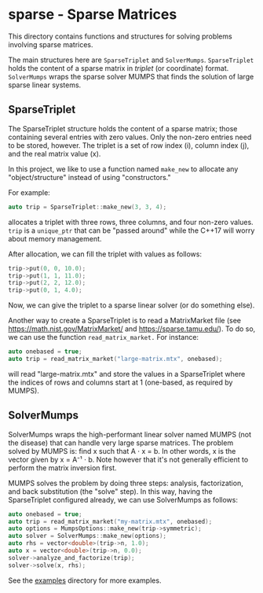 # sparse - Sparse Matrices

This directory contains functions and structures for solving problems involving sparse matrices.

The main structures here are `SparseTriplet` and `SolverMumps`. `SparseTriplet` holds the content of a sparse matrix in _triplet_ (or coordinate) format. `SolverMumps` wraps the sparse solver MUMPS that finds the solution of large sparse linear systems.

## SparseTriplet

The SparseTriplet structure holds the content of a sparse matrix; those containing several entries with zero values. Only the non-zero entries need to be stored, however. The triplet is a set of row index (i), column index (j), and the real matrix value (x).

In this project, we like to use a function named `make_new` to allocate any "object/structure" instead of using "constructors."

For example:

```c++
auto trip = SparseTriplet::make_new(3, 3, 4);
```

allocates a triplet with three rows, three columns, and four non-zero values. `trip` is a `unique_ptr` that can be "passed around" while the C++17 will worry about memory management.

After allocation, we can fill the triplet with values as follows:

```c++
trip->put(0, 0, 10.0);
trip->put(1, 1, 11.0);
trip->put(2, 2, 12.0);
trip->put(0, 1, 4.0);
```

Now, we can give the triplet to a sparse linear solver (or do something else).

Another way to create a SparseTriplet is to read a MatrixMarket file (see https://math.nist.gov/MatrixMarket/ and https://sparse.tamu.edu/). To do so, we can use the function `read_matrix_market.` For instance:

```c++
auto onebased = true;
auto trip = read_matrix_market("large-matrix.mtx", onebased);
```

will read "large-matrix.mtx" and store the values in a SparseTriplet where the indices of rows and columns start at 1 (one-based, as required by MUMPS).

## SolverMumps

SolverMumps wraps the high-performant linear solver named MUMPS (not the disease) that can handle very large sparse matrices. The problem solved by MUMPS is: find x such that A ⋅ x = b. In other words, x is the vector given by x = A⁻¹ ⋅ b. Note however that it's not generally efficient to perform the matrix inversion first.

MUMPS solves the problem by doing three steps: analysis, factorization, and back substitution (the "solve" step). In this way, having the SparseTriplet configured already, we can use SolverMumps as follows:

```c++
auto onebased = true;
auto trip = read_matrix_market("my-matrix.mtx", onebased);
auto options = MumpsOptions::make_new(trip->symmetric);
auto solver = SolverMumps::make_new(options);
auto rhs = vector<double>(trip->n, 1.0);
auto x = vector<double>(trip->n, 0.0);
solver->analyze_and_factorize(trip);
solver->solve(x, rhs);
```

See the [examples](https://github.com/cpmech/laclib/tree/main/examples) directory for more examples.
